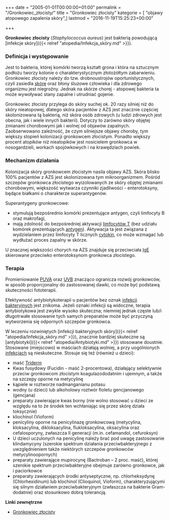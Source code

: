 +++
date = "2005-01-01T00:00:00+01:00"
permalink = "/Gronkowiec_złocisty/"
title = "Gronkowiec złocisty"
kategorie = [ "objawy atopowego zapalenia skóry",]
lastmod = "2016-11-19T15:25:23+00:00"

+++

**Gronkowiec złocisty** (*Staphylococcus aureus*) jest bakterią powodującą [infekcje skóry]({{< relref "atopedia/Infekcja_skóry.md" >}}).

### Definicja i występowanie

Jest to bakteria, której komórki tworzą kształt grona i która na sztucznym podłożu tworzy kolonie o charakterystycznym złotożółtym zabarwieniu. Gronkowiec złocisty należy do tzw. drobnoustrojów oportunistycznych, czyli zasiedla [skórę](/atopedia/Skóra) oraz błony śluzowe człowieka i dla zdrowego organizmu jest niegroźny. Jednak na skórze chorej - atopowej bakteria ta może wywoływać stany zapalne i utrudniać gojenie.

Gronkowiec złocisty przylega do skóry suchej ok. 20 razy silniej niż do skóry nieatopowej, dlatego skóra pacjentów z AZS jest znacznie częściej skolonizowana tą bakterią, niż skóra osób zdrowych (u ludzi zdrowych jest obecna, jak i wiele innych bakterii). Dotyczy to zarówno skóry objętej zmianami chorobowymi jak i wolnej od objawów zapalnych. Zaobserwowano zależność, że czym silniejsze objawy choroby, tym większy stopień kolonizacji gronkowcem złocistym. Ponadto większy procent atopików niż nieatopików jest nosicielem gronkowca w nosogardzieli, workach spojówkowych i na krawędziach powiek.

### Mechanizm działania

Kolonizacja skóry gronkowcem złocistym nasila objawy AZS. Skóra blisko 100% pacjentów z AZS jest skolonizowana tym mikroorganizmem. Pośród szczepów gronkowca złocistego wyizolowanych ze skóry objętej zmianami chorobowymi, większość wytwarza czynniki zjadliwości - enterotoksyny, będące białkami o charakterze superantygenów.

Superantygeny gronkowcowe:

-   stymulują bezpośrednio komórki prezentujące antygen, czyli limfocyty B oraz makrofagi,
-   mają zdolność do bezpośredniej aktywacji [limfocytów T](/atopedia/Limfocyty_T) (bez udziału komórek prezentujących [antygen](/atopedia/Antygen)). Aktywacja ta jest związana z wydzielaniem przez limfocyty T licznych [cytokin](/atopedia/Cytokiny), co może wzmagać lub wydłużać proces zapalny w skórze.

U znacznej większości chorych na AZS znajduje się przeciwciała [IgE](/atopedia/IgE) skierowane przeciwko enterotoksynom gronkowca złocistego.

### Terapia

Promieniowanie [PUVA](/atopedia/PUVA) oraz [UVB](/atopedia/UVB) znacząco ogranicza rozwój gronkowców, w sposób proporcjonalny do zastosowanej dawki, co może być podstawą skuteczności fototerapii.

Efektywność antybiotykoterapii u pacjentów bez oznak [infekcji bakteryjnych](/atopedia/Infekcja_skóry) jest znikoma. Jeżeli oznaki infekcji są widoczne, terapia antybiotykowa jest zwykle wysoko skuteczna; niemniej jednak częste lub/i długotrwałe stosowanie tych samych preparatów może być przyczyną wytworzenia się odpornych szczepów gronkowca.

W leczeniu rozwiniętych [infekcji bakteryjnych skóry]({{< relref "atopedia/Infekcja_skóry.md" >}}), znacznie bardziej skuteczne są [antybiotyki]({{< relref "atopedia/Antybiotyki.md" >}}) stosowane doustnie. Stosowane (miejscowo) w maściach działają wolniej, a przy uogólnionych [infekcjach](/atopedia/Infekcja_skóry) są nieskuteczne. [](/images/Gronkowiec_złocisty_50_000x.jpg "Gronkowiec złocisty w powiększeniu 50000x") Stosuje się też (również u dzieci):

-   maść [Triderm](/atopedia/Triderm)
-   Kwas fusydowy (Fucidin - maść 2-procentowa), działający selektywnie przeciw gronkowcom złocistym koagulazododatnim i ujemnym, a także na szczepy oporne na metycylinę
-   kąpiele w roztworze nadmanganianu potasu
-   wodny (u dzieci) lub alkoholowy roztwór fioletu gencjanowego (gencjana)
-   preparaty zawierające kwas borny (nie wolno stosować u dzieci ze względu na to że środek ten wchłaniając się przez skórę działa toksycznie)
-   kliochinol (Vioform)
-   penicyliny oporne na penicylinazę gronkowcową (metycylina, kloksacylina, dikloksacylina, flukloksacylina, oksacylina oraz cefalosporyny, zwłaszcza II generacji (m.in. cefamandol, cefuroksyn)
-   U dzieci uczulonych na penicylinę należy brać pod uwagę zastosowanie klindamycyny (szerokie spektrum działania przeciwbakteryjnego z uwzględnieniem także niektórych szczepów gronkowców metycylinoopornych)
-   preparaty zawierające mupirocynę (Bactroban – 2 proc. maść), której szerokie spektrum przeciwbakteryjne obejmuje zarówno gronkowce, jak i paciorkowce
-   preparaty zawierających środki antyseptyczne, np. chlorheksydynę (Chlorhexidinum) lub klochinol (Clioquinol, Vioform), charakteryzującymi się silnym działaniem przeciwbakteryjnym (zwłaszcza na bakterie Gram-dodatnie) oraz stosunkowo dobrą tolerancją.

**Linki zewnętrzne**

-   [Gronkowiec złocisty](http://www.gronkowiec.pl/gronkowiec_zlocisty.html)
